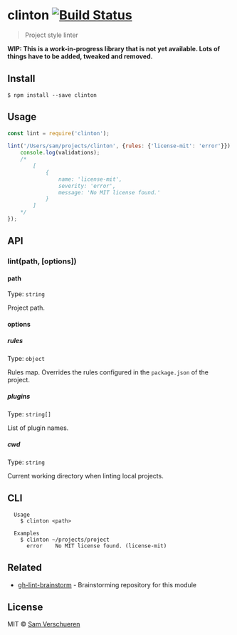 # clinton [![Build Status](https://travis-ci.org/SamVerschueren/clinton.svg?branch=master)](https://travis-ci.org/SamVerschueren/clinton)

> Project style linter

**WIP: This is a work-in-progress library that is not yet available. Lots of things have to be added, tweaked and removed.**

## Install

```
$ npm install --save clinton
```


## Usage

```js
const lint = require('clinton');

lint('/Users/sam/projects/clinton', {rules: {'license-mit': 'error'}}).then(validations => {
	console.log(validations);
	/*
		[
			{
				name: 'license-mit',
				severity: 'error',
				message: 'No MIT license found.'
			}
		]
	*/
});
```


## API

### lint(path, [options])

#### path

Type: `string`

Project path.

#### options

##### rules

Type: `object`

Rules map. Overrides the rules configured in the `package.json` of the project.

##### plugins

Type: `string[]`

List of plugin names.

##### cwd

Type: `string`

Current working directory when linting local projects.


## CLI

```
  Usage
    $ clinton <path>

  Examples
    $ clinton ~/projects/project
	  error    No MIT license found. (license-mit)
```


## Related

- [gh-lint-brainstorm](https://github.com/SamVerschueren/gh-lint-brainstorm) - Brainstorming repository for this module


## License

MIT © [Sam Verschueren](http://github.com/SamVerschueren)
